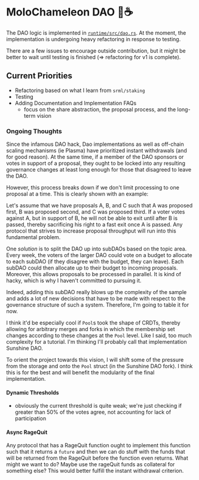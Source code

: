 # MoloChameleon DAO 🐸☕️

The DAO logic is implemented in [`runtime/src/dao.rs`](./runtime/src/dao.rs). At the moment, the implementation is undergoing heavy refactoring in response to testing.

There are a few issues to encourage outside contribution, but it might be better to wait until testing is finished (=> refactoring for v1 is complete).

## Current Priorities

* Refactoring based on what I learn from `srml/staking`
* Testing
* Adding Documentation and Implementation FAQs
    * focus on the share abstraction, the proposal process, and the long-term vision

### Ongoing Thoughts

Since the infamous DAO hack, Dao implementations as well as off-chain scaling mechanisms (ie Plasma) have prioritized instant withdrawals (and for good reason). At the same time, if a member of the DAO sponsors or votes in support of a proposal, they ought to be locked into any resulting governance changes at least long enough for those that disagreed to leave the DAO. 

However, this process breaks down if we don't limit processing to one proposal at a time. This is clearly shown with an example:

Let's assume that we have proposals A, B, and C such that A was proposed first, B was proposed second, and C was proposed third. If a voter votes against A, but in support of B, he will not be able to exit until after B is passed, thereby sacrificing his right to a fast exit once A is passed. Any protocol that strives to increase proposal throughput will run into this fundamental problem.

One *solution* is to split the DAO up into subDAOs based on the topic area. Every week, the voters of the larger DAO could vote on a budget to allocate to each subDAO (if they disagree with the budget, they can leave). Each subDAO could then allocate up to their budget to incoming proposals. Moreover, this allows proposals to be processed in parallel. It is kind of hacky, which is why I haven't committed to pursuing it.

Indeed, adding this subDAO really blows up the complexity of the sample and adds a lot of new decisions that have to be made with respect to the governance structure of such a system. Therefore, I'm going to table it for now. 

I think it'd be especially cool if `Pool`s took the shape of CRDTs, thereby allowing for arbitrary merges and forks in which the membership set changes according to these changes at the `Pool` level. Like I said, too much complexity for a tutorial. I'm thinking I'll probably call that implementation Sunshine DAO.

To orient the project towards this vision, I will shift some of the pressure from the storage and onto the `Pool` struct (in the Sunshine DAO fork). I think this is for the best and will benefit the modularity of the final implementation.

#### Dynamic Thresholds

* obviously the current threshold is quite weak; we're just checking if greater than 50% of the votes agree, not accounting for lack of participation

#### Async RageQuit

Any protocol that has a RageQuit function ought to implement this function such that it returns a `future` and then we can do stuff with the funds that will be returned from the RageQuit before the function even returns. What might we want to do? Maybe use the rageQuit funds as collateral for something else? This would better fulfill the instant withdrawal criterion.